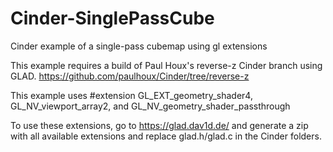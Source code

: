 # Cinder-SinglePassCube
Cinder example of a single-pass cubemap using gl extensions

This example requires a build of Paul Houx's reverse-z Cinder branch using GLAD.
https://github.com/paulhoux/Cinder/tree/reverse-z

This example uses #extension GL_EXT_geometry_shader4, GL_NV_viewport_array2, and GL_NV_geometry_shader_passthrough

To use these extensions, go to https://glad.dav1d.de/ and generate a zip with all available extensions and replace glad.h/glad.c in the Cinder folders.
